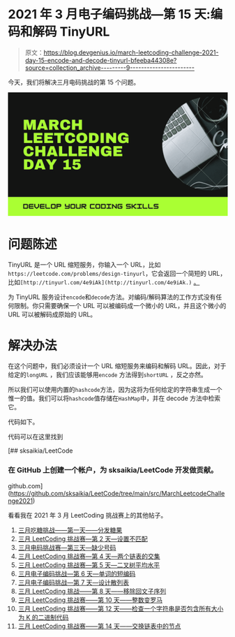 # 2021 年 3 月电子编码挑战—第 15 天:编码和解码 TinyURL

> 原文：<https://blog.devgenius.io/march-leetcoding-challenge-2021-day-15-encode-and-decode-tinyurl-bfeeba44308e?source=collection_archive---------9----------------------->

今天，我们将解决三月电码挑战的第 15 个问题。

![](img/0c6f55dc912c21d861717bcc6cfd7b30.png)

# 问题陈述

TinyURL 是一个 URL 缩短服务，你输入一个 URL，比如`https://leetcode.com/problems/design-tinyurl`，它会返回一个简短的 URL，比如`[http://tinyurl.com/4e9iAk](http://tinyurl.com/4e9iAk.)` [。](http://tinyurl.com/4e9iAk.)

为 TinyURL 服务设计`encode`和`decode`方法。对编码/解码算法的工作方式没有任何限制。你只需要确保一个 URL 可以被编码成一个微小的 URL，并且这个微小的 URL 可以被解码成原始的 URL。

# 解决办法

在这个问题中，我们必须设计一个 URL 缩短服务来编码和解码 URL。因此，对于给定的`longURL` ，我们应该能够用`encode` 方法得到`shortURL` ，反之亦然。

所以我们可以使用内置的`hashcode`方法，因为这将为任何给定的字符串生成一个惟一的值。我们可以将`hashcode`值存储在`HashMap`中，并在 decode 方法中检索它。

代码如下。

代码可以在这里找到

[](https://github.com/sksaikia/LeetCode/tree/main/src/MarchLeetcodeChallenge2021) [## sksaikia/LeetCode

### 在 GitHub 上创建一个帐户，为 sksaikia/LeetCode 开发做贡献。

github.com](https://github.com/sksaikia/LeetCode/tree/main/src/MarchLeetcodeChallenge2021) 

看看我在 2021 年 3 月 LeetCoding 挑战赛上的其他帖子。

1.  [三月吃糖挑战——第一天——分发糖果](https://medium.com/dev-genius/march-leetcoding-challenge-2021-problem-1-distribute-candies-f37f66ea7ee9)
2.  [三月 LeetCoding 挑战赛—第 2 天—设置不匹配](https://sourav-saikia.medium.com/march-leetcoding-challenge-2021-day-2-set-mismatch-4abd5ee491c9)
3.  [三月电码挑战赛—第三天—缺少号码](https://sourav-saikia.medium.com/march-leetcoding-challenge-2021-day-3-missing-number-ae8ee45a58cb)
4.  [三月 LeetCoding 挑战赛—第 4 天—两个链表的交集](https://sourav-saikia.medium.com/march-leetcoding-challenge-2021-day-4-intersection-of-two-linked-lists-a775449b5563)
5.  [三月 LeetCoding 挑战赛—第 5 天—二叉树平均水平](https://link.medium.com/sC9L595opeb)
6.  [三月电子编码挑战—第 6 天—单词的短编码](https://medium.com/leetcode-simplified/march-leetcoding-challenge-2021-day-6-short-encoding-of-words-7fed4bfae557)
7.  [三月电子编码挑战—第 7 天—设计散列表](https://levelup.gitconnected.com/leetcode-706-design-hashmap-march-leetcoding-challenge-2021-fdae1a4adbc)
8.  [三月 LeetCoding 挑战——第 8 天——移除回文子序列](https://sourav-saikia.medium.com/march-leetcoding-challenge-2021-day-8-remove-palindromic-subsequences-12b037705722)
9.  [三月 LeetCoding 挑战赛——第 10 天——整数变罗马](https://medium.com/leetcode-simplified/march-leetcoding-challenge-2021-day-10-integer-to-roman-76caa87a0e07)
10.  [三月 LeetCoding 挑战赛——第 12 天——检查一个字符串是否包含所有大小为 K 的二进制代码](https://medium.com/dev-genius/march-leetcoding-challenge-2021-day-12-check-if-a-string-contains-all-binary-codes-of-size-k-48f1fed4d9b9)
11.  [三月 LeetCoding 挑战赛——第 14 天——交换链表中的节点](https://medium.com/leetcode-simplified/march-leetcoding-challenge-2021-day-14-swapping-nodes-in-a-linked-list-a540785c816f)